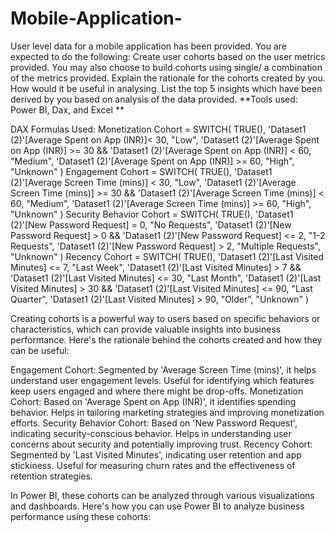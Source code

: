 # Mobile-Application-
User level data for a mobile application has been provided. You are expected to do the following:  Create user cohorts based on the user metrics provided. You may also choose to build cohorts using single/ a combination of the metrics provided. Explain the rationale for the cohorts created by you. How would it be useful in analysing.
List the top 5 insights which have been derived by you based on analysis of the data provided.
**Tools used: Power BI, Dax, and Excel **

DAX Formulas Used:
Monetization Cohort = 
SWITCH(
    TRUE(),
    'Dataset1 (2)'[Average Spent on App (INR)]< 30, "Low",
    'Dataset1 (2)'[Average Spent on App (INR)] >= 30 && 'Dataset1 (2)'[Average Spent on App (INR)] < 60, "Medium",
    'Dataset1 (2)'[Average Spent on App (INR)] >= 60, "High",
    "Unknown"
)
Engagement Cohort = 
SWITCH(
    TRUE(),
    'Dataset1 (2)'[Average Screen Time (mins)] < 30, "Low",
    'Dataset1 (2)'[Average Screen Time (mins)] >= 30 && 'Dataset1 (2)'[Average Screen Time (mins)] < 60, "Medium",
    'Dataset1 (2)'[Average Screen Time (mins)] >= 60, "High",
    "Unknown"
)
Security Behavior Cohort = 
SWITCH(
    TRUE(),
    'Dataset1 (2)'[New Password Request] = 0, "No Requests",
    'Dataset1 (2)'[New Password Request] > 0 && 'Dataset1 (2)'[New Password Request] <= 2, "1-2 Requests",
    'Dataset1 (2)'[New Password Request] > 2, "Multiple Requests",
    "Unknown"
)
Recency Cohort = 
SWITCH(
    TRUE(),
    'Dataset1 (2)'[Last Visited Minutes] <= 7, "Last Week",
    'Dataset1 (2)'[Last Visited Minutes] > 7 && 'Dataset1 (2)'[Last Visited Minutes] <= 30, "Last Month",
    'Dataset1 (2)'[Last Visited Minutes] > 30 && 'Dataset1 (2)'[Last Visited Minutes] <= 90, "Last Quarter",
    'Dataset1 (2)'[Last Visited Minutes] > 90, "Older",
    "Unknown"
)


Creating cohorts is a powerful way to users based on specific behaviors or characteristics, which can provide valuable insights into business performance. Here's the rationale behind the cohorts created and how they can be useful:

Engagement Cohort: Segmented by 'Average Screen Time (mins)', it helps understand user engagement levels. Useful for identifying which features keep users engaged and where there might be drop-offs.
Monetization Cohort: Based on 'Average Spent on App (INR)', it identifies spending behavior. Helps in tailoring marketing strategies and improving monetization efforts.
Security Behavior Cohort: Based on 'New Password Request', indicating security-conscious behavior. Helps in understanding user concerns about security and potentially improving trust.
Recency Cohort: Segmented by 'Last Visited Minutes', indicating user retention and app stickiness. Useful for measuring churn rates and the effectiveness of retention strategies.

In Power BI, these cohorts can be analyzed through various visualizations and dashboards. Here's how you can use Power BI to analyze business performance using these cohorts:

